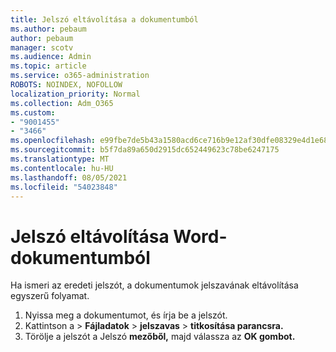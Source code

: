 ```yaml
---
title: Jelszó eltávolítása a dokumentumból
ms.author: pebaum
author: pebaum
manager: scotv
ms.audience: Admin
ms.topic: article
ms.service: o365-administration
ROBOTS: NOINDEX, NOFOLLOW
localization_priority: Normal
ms.collection: Adm_O365
ms.custom:
- "9001455"
- "3466"
ms.openlocfilehash: e99fbe7de5b43a1580acd6ce716b9e12af30dfe08329e4d1e68f843b11d577e2
ms.sourcegitcommit: b5f7da89a650d2915dc652449623c78be6247175
ms.translationtype: MT
ms.contentlocale: hu-HU
ms.lasthandoff: 08/05/2021
ms.locfileid: "54023848"
---
```

# <a name="remove-a-password-from-a-word-document"></a>Jelszó eltávolítása Word-dokumentumból

Ha ismeri az eredeti jelszót, a dokumentumok jelszavának eltávolítása egyszerű folyamat.

1. Nyissa meg a dokumentumot, és írja be a jelszót.
2. Kattintson a  >  **Fájladatok**  >  **jelszavas**  >  **titkosítása parancsra.**
3. Törölje a jelszót a Jelszó **mezőből,** majd válassza az **OK gombot.**